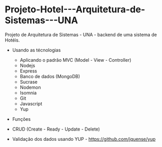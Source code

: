 # Projeto-Hotel---Arquitetura-de-Sistemas---UNA
Projeto de Arquitetura de Sistemas - UNA -  backend de uma sistema de Hotéis.

- Usando as técnologias

  - Aplicando o padrão MVC (Model - View - Controller)
  - Nodejs
  - Express
  - Banco de dados (MongoDB)
  - Sucrase
  - Nodemon
  - Isomnia
  - Git
  - Javascript
  - Yup
 
 
 - Funções

  - CRUD (Create - Ready - Update - Delete)
  - Validação dos dados usando YUP - https://github.com/jquense/yup
 
  
